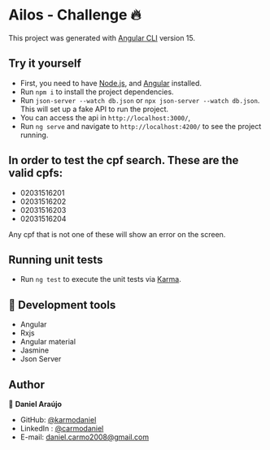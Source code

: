 # Ailos - Challenge :fire:

This project was generated with [Angular CLI](https://github.com/angular/angular-cli) version 15.

## Try it yourself
  - First, you need to have [Node.js](https://nodejs.org.com), and [Angular](https://angular.io/quick-start) installed.
  - Run `npm i` to install the project dependencies.
  - Run `json-server --watch db.json` or `npx json-server --watch db.json`. This will set up a fake API to run the project.
  - You can access the api in `http://localhost:3000/`,
  - Run `ng serve` and navigate to `http://localhost:4200/` to see the project running.

## In order to test the cpf search. These are the valid cpfs:
  - 02031516201
  - 02031516202
  - 02031516203
  - 02031516204

  Any cpf that is not one of these will show an error on the screen.

## Running unit tests
  - Run `ng test` to execute the unit tests via [Karma](https://karma-runner.github.io).

## 🚀 Development tools
 - Angular
 - Rxjs
 - Angular material
 - Jasmine
 - Json Server

 ## Author

👤 **Daniel Araújo**

- GitHub: [@karmodaniel](https://github.com/karmodaniel)
- LinkedIn : [@carmodaniel](https://www.linkedin.com/in/carmodaniel/)
- E-mail: daniel.carmo2008@gmail.com

